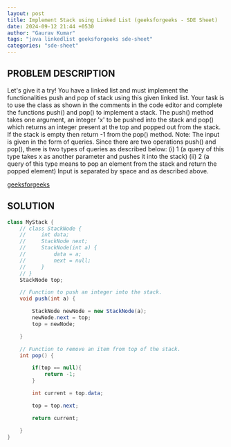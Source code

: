 ```yaml
---
layout: post
title: Implement Stack using Linked List (geeksforgeeks - SDE Sheet)
date: 2024-09-12 21:44 +0530
author: "Gaurav Kumar"
tags: "java linkedlist geeksforgeeks sde-sheet"
categories: "sde-sheet"
---
```


## PROBLEM DESCRIPTION

Let's give it a try! You have a linked list and must implement the functionalities push and pop of stack using this given linked list. Your task is to use the class as shown in the comments in the code editor and complete the functions push() and pop() to implement a stack.
The push() method takes one argument, an integer 'x' to be pushed into the stack and pop() which returns an integer present at the top and popped out from the stack. If the stack is empty then return -1 from the pop() method.
Note: The input is given in the form of queries. Since there are two operations push() and pop(), there is two types of queries as described below:
(i) 1 (a query of this type takes x as another parameter and pushes it into the stack)
(ii) 2 (a query of this type means to pop an element from the stack and return the popped element)
Input is separated by space and as described above.

[geeksforgeeks](https://www.geeksforgeeks.org/problems/implement-stack-using-linked-list/1?page=6)

## SOLUTION

```java
class MyStack {
    // class StackNode {
    //     int data;
    //     StackNode next;
    //     StackNode(int a) {
    //         data = a;
    //         next = null;
    //     }
    // }
    StackNode top;

    // Function to push an integer into the stack.
    void push(int a) {

        StackNode newNode = new StackNode(a);
        newNode.next = top;
        top = newNode;

    }

    // Function to remove an item from top of the stack.
    int pop() {

        if(top == null){
            return -1;
        }

        int current = top.data;

        top = top.next;

        return current;

    }
}
```
